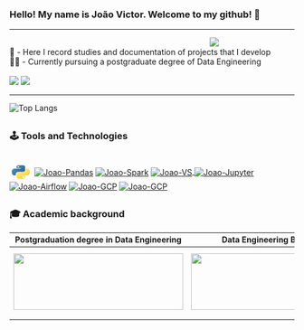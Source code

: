### Hello! My name is João Victor. Welcome to my github! 👋
<hr><img align="right" width="150" src="https://binarycomputers.org/wp-content/uploads/2023/02/giphy.gif"/>
<div style="display: inline_block"> <br>
📝 - Here I record studies and documentation of projects that I develop <br>
👨‍💻 - Currently pursuing a postgraduate degree of Data Engineering
</div>

<div style="display: inline_block"><br>
  <a href="mailto:joaovicb.rodrigues@gmail.com" target="_blank"><img src="https://img.shields.io/badge/Gmail-D14836?style=for-the-badge&logo=gmail&logoColor=white" target="_blank"></a>
  <a href="https://www.linkedin.com/in/joao-victorbr/" target="_blank"><img src="https://img.shields.io/badge/-LinkedIn-%230077B5?style=for-the-badge&logo=linkedin&logoColor=white" target="_blank"></a>
</div>
<hr>

![Top Langs](https://github-readme-stats.vercel.app/api/top-langs/?username=joao-victorbr&hide_progress=true)


  ##
### 🕹️ Tools and Technologies
<div style="display: inline_block"><br>
  <a href="https://www.python.org/" target="_blank"><img align="center" alt="Joao-Python" height="30" width="40" src="https://raw.githubusercontent.com/devicons/devicon/master/icons/python/python-original.svg"></a>
  <a href="https://pandas.pydata.org/" target="_blank"><img align="center" alt="Joao-Pandas" height="30" width="40" src="https://cdn.jsdelivr.net/gh/devicons/devicon@latest/icons/pandas/pandas-original.svg"></a>
  <a href="https://spark.apache.org/" target="_blank"><img align="center" alt="Joao-Spark" height="30" width="40" src="https://cdn.jsdelivr.net/gh/devicons/devicon@latest/icons/apachespark/apachespark-original.svg"></a>
  <a href="https://code.visualstudio.com/" target="_blank"><img align="center" alt="Joao-VS" height="30" width="40" src="https://cdn.jsdelivr.net/gh/devicons/devicon@latest/icons/vscode/vscode-original.svg">
  <a href="https://jupyter.org/" target="_blank"><img align="center" alt="Joao-Jupyter" height="30" width="40" src="https://cdn.jsdelivr.net/gh/devicons/devicon@latest/icons/jupyter/jupyter-original-wordmark.svg"></a>
  <a href="https://airflow.apache.org/" target="_blank"><img align="center" alt="Joao-Airflow" height="30" width="40" src="https://cdn.jsdelivr.net/gh/devicons/devicon@latest/icons/apacheairflow/apacheairflow-original.svg"></a>
  <a href="https://cloud.google.com/" target="_blank"><img align="center" alt="Joao-GCP" height="30" width="40" src="https://cdn.jsdelivr.net/gh/devicons/devicon@latest/icons/googlecloud/googlecloud-original.svg"></a>
  <a href="https://www.postgresql.org/" target="_blank"><img align="center" alt="Joao-GCP" height="30" width="40" src="https://cdn.jsdelivr.net/gh/devicons/devicon@latest/icons/postgresql/postgresql-original.svg"></a>
</div>

 ## 
### 🎓 Academic background
|Postgraduation degree in Data Engineering|Data Engineering Bootcamp|Bachelor's Degree in Civil Engineering|
|--|--|--|
|[<img src="https://github.com/user-attachments/assets/11c6da63-bf69-4e66-b346-70c75dda353a" width="300" height="100">](https://www.datascienceacademy.com.br/bundle/pos-graduacao-em-engenharia-de-dados)|[<img src="https://media.licdn.com/dms/image/D4D1BAQGQu62okpIb4w/company-background_10000/0/1654305595528/soulcodeacademy_cover?e=2147483647&v=beta&t=RIn5OkT0hS_GX5-O5_IQFdcNOC1KL-jkhXu_TElhI-8" width="300" height="100">](https://soulcode.com/curso-engenharia-de-dados)|[<img src="https://www.naval.com.br/blog/wp-content/uploads/2019/08/Escola_Polit%C3%A9cnica_da_UFRJ.gif" width="300" height="120">](http://www.civil.poli.ufrj.br/)|

